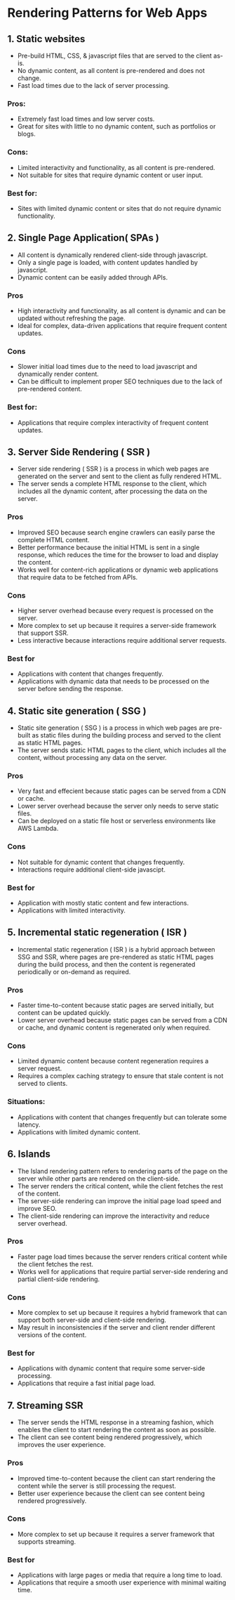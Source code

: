 # Rendering Patterns for Web Apps

## 1. Static websites

- Pre-build HTML, CSS, & javascript files that are served to the client as-is.
- No dynamic content, as all content is pre-rendered and does not change.
- Fast load times due to the lack of server processing.

### Pros:

- Extremely fast load times and low server costs.
- Great for sites with little to no dynamic content, such as portfolios or blogs.

### Cons:

- Limited interactivity and functionality, as all content is pre-rendered.
- Not suitable for sites that require dynamic content or user input.

### Best for:

- Sites with limited dynamic content or sites that do not require dynamic functionality.

## 2. Single Page Application( SPAs )

- All content is dynamically rendered client-side through javascript.
- Only a single page is loaded, with content updates handled by javascript.
- Dynamic content can be easily added through APIs.

### Pros

- High interactivity and functionality, as all content is dynamic and can be updated without refreshing the page.
- Ideal for complex, data-driven applications that require frequent content updates.

### Cons

- Slower initial load times due to the need to load javascript and dynamically render content.
- Can be difficult to implement proper SEO techniques due to the lack of pre-rendered content.

### Best for:

- Applications that require complex interactivity of frequent content updates.

## 3. Server Side Rendering ( SSR )

- Server side rendering ( SSR ) is a process in which web pages are generated on the server and sent to the client as fully rendered HTML.
- The server sends a complete HTML response to the client, which includes all the dynamic content, after processing the data on the server.

### Pros

- Improved SEO because search engine crawlers can easily parse the complete HTML content.
- Better performance because the initial HTML is sent in a single response, which reduces the time for the browser to load and display the content.
- Works well for content-rich applications or dynamic web applications that require data to be fetched from APIs.

### Cons

- Higher server overhead because every request is processed on the server.
- More complex to set up because it requires a server-side framework that support SSR.
- Less interactive because interactions require additional server requests.

### Best for

- Applications with content that changes frequently.
- Applications with dynamic data that needs to be processed on the server before sending the response.

## 4. Static site generation ( SSG )

- Static site generation ( SSG ) is a process in which web pages are pre-built as static files during the building process and served to the client as static HTML pages.
- The server sends static HTML pages to the client, which includes all the content, without processing any data on the server.

### Pros

- Very fast and effecient because static pages can be served from a CDN or cache.
- Lower server overhead because the server only needs to serve static files.
- Can be deployed on a static file host or serverless environments like AWS Lambda.

### Cons

- Not suitable for dynamic content that changes frequently.
- Interactions require additional client-side javascipt.

### Best for

- Application with mostly static content and few interactions.
- Applications with limited interactivity.

## 5. Incremental static regeneration ( ISR )

- Incremental static regeneration ( ISR ) is a hybrid approach between SSG and SSR, where pages are pre-rendered as static HTML pages during the build process, and then the content is regenerated periodically or on-demand as required.

### Pros

- Faster time-to-content because static pages are served initially, but content can be updated quickly.
- Lower server overhead because static pages can be served from a CDN or cache, and dynamic content is regenerated only when required.

### Cons

- Limited dynamic content because content regeneration requires a server request.
- Requires a complex caching strategy to ensure that stale content is not served to clients.

### Situations:

- Applications with content that changes frequently but can tolerate some latency.
- Applications with limited dynamic content.

## 6. Islands

- The Island rendering pattern refers to rendering parts of the page on the server while other parts are rendered on the client-side.
- The server renders the critical content, while the client fetches the rest of the content.
- The server-side rendering can improve the initial page load speed and improve SEO.
- The client-side rendering can improve the interactivity and reduce server overhead.

### Pros

- Faster page load times because the server renders critical content while the client fetches the rest.
- Works well for applications that require partial server-side rendering and partial client-side rendering.

### Cons

- More complex to set up because it requires a hybrid framework that can support both server-side and client-side rendering.
- May result in inconsistencies if the server and client render different versions of the content.

### Best for

- Applications with dynamic content that require some server-side processing.
- Applications that require a fast initial page load.

## 7. Streaming SSR

- The server sends the HTML response in a streaming fashion, which enables the client to start rendering the content as soon as possible.
- The client can see content being rendered progressively, which improves the user experience.

### Pros

- Improved time-to-content because the client can start rendering the content while the server is still processing the request.
- Better user experience because the client can see content being rendered progressively.

### Cons

- More complex to set up because it requires a server framework that supports streaming.

### Best for

- Applications with large pages or media that require a long time to load.
- Applications that require a smooth user experience with minimal waiting time.
